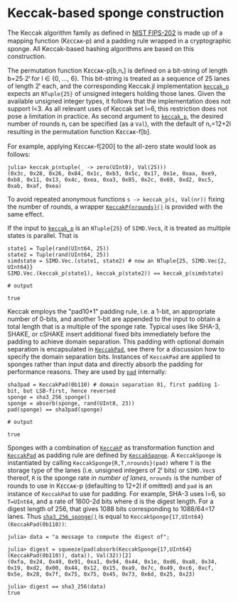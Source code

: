 # Keccak-based sponge construction

The Keccak algorithm family as defined in
[NIST FIPS-202](https://doi.org/10.6028/NIST.FIPS.202) is made up of a mapping function
(Kᴇᴄᴄᴀᴋ-p) and a padding rule wrapped in a cryptographic sponge.
All Keccak-based hashing algorithms are based on this construction.

The permutation function Kᴇᴄᴄᴀᴋ-p[b,nᵣ] is defined on a bit-string of length b=25⋅2ˡ for
l ∈ {0, …, 6}. This bit-string is treated as a sequence of 25 lanes of length 2ˡ each,
and the corresponding  Keccak.jl implementation [`keccak_p`](@ref) expects an `NTuple{25}`
of unsigned integers holding those lanes. Given the available unsigned integer types,
it follows that the implementation does not support l<3. As all relevant uses of Keccak
set l=6, this restriction does not pose a limitation in practice. As second argument to
[`keccak_p`](@ref), the desired number of rounds nᵣ can be specified (as a `Val`), with the
default of nᵣ=12+2l resulting in the permutation function Kᴇᴄᴄᴀᴋ-f[b].

For example, applying Kᴇᴄᴄᴀᴋ-f[200] to the all-zero state would look as follows:
```jldoctest; setup=:(using Keccak)
julia> keccak_p(ntuple(_ -> zero(UInt8), Val(25)))
(0x3c, 0x28, 0x26, 0x84, 0x1c, 0xb3, 0x5c, 0x17, 0x1e, 0xaa, 0xe9, 0xb8, 0x11, 0x13, 0x4c, 0xea, 0xa3, 0x85, 0x2c, 0x69, 0xd2, 0xc5, 0xab, 0xaf, 0xea)
```

To avoid repeated anonymous functions `s -> keccak_p(s, Val(nr))` fixing the number of
rounds, a wrapper [`KeccakP{nrounds}()`](@ref) is provided with the same effect.

If the input to [`keccak_p`](@ref) is an `NTuple{25}` of `SIMD.Vec`s, it is treated as
multiple states is parallel. That is
```jldoctest; setup=:(using Keccak; import SIMD)
state1 = Tuple(rand(UInt64, 25))
state2 = Tuple(rand(UInt64, 25))
simdstate = SIMD.Vec.(state1, state2) # now an NTuple{25, SIMD.Vec{2, UInt64}}
SIMD.Vec.(keccak_p(state1), keccak_p(state2)) == keccak_p(simdstate)

# output

true
```

Keccak employs the "pad10*1" padding rule, i.e. a 1-bit, an appropriate number of 0-bits,
and another 1-bit are appended to the input to obtain a total length that is a multiple of
the sponge rate.
Typical uses like SHA-3, SHAKE, or cSHAKE insert additional fixed bits immediately before
the padding to achieve domain separation.
This padding with optional domain separation is encapsulated in [`KeccakPad`](@ref), see
there for a discussion how to specify the domain separation bits.
Instances of `KeccakPad` are applied to sponges rather than input data and directly absorb
the padding for performance reasons.
They are used by [`pad`](@ref) internally:
```jldoctest; setup=:(using Keccak)
sha3pad = KeccakPad(0b110) # domain separation 01, first padding 1-bit, but LSB-first, hence reversed
sponge = sha3_256_sponge()
sponge = absorb(sponge, rand(UInt8, 23))
pad(sponge) == sha3pad(sponge)

# output

true
```

Sponges with a combination of [`KeccakP`](@ref) as transformation function and
[`KeccakPad`](@ref) as padding rule are defined by [`KeccakSponge`](@ref).
A `KeccakSponge` is instantiated by calling `KeccakSponge{R,T,nrounds}(pad)`
where `T` is the storage type of the lanes (i.e. unsigned integers of 2ˡ bits) or
`SIMD.Vec`s thereof, `R` is the sponge rate _in number of lanes_, `nrounds` is
the number of rounds to use in Kᴇᴄᴄᴀᴋ-p (defaulting to 12+2l if omitted) and `pad`
is an instance of `KeccakPad` to use for padding.
For example, SHA-3 uses l=6, so `T=UInt64`, and a rate of 1600-2d bits where d is
the digest length. For a digest length of 256, that gives 1088 bits corresponding to
1088/64=17 lanes.
Thus [`sha3_256_sponge()`](@ref) is equal to `KeccakSponge{17,UInt64}(KeccakPad(0b110))`:
```jldoctest; setup=:(using Keccak)
julia> data = "a message to compute the digest of";

julia> digest = squeeze(pad(absorb(KeccakSponge{17,UInt64}(KeccakPad(0b110)), data)), Val(32))[2]
(0xfa, 0x24, 0x49, 0x91, 0xa1, 0x94, 0x44, 0x1e, 0xd6, 0xa8, 0x34, 0x19, 0xd2, 0x00, 0x44, 0x12, 0x15, 0xa9, 0x7c, 0x49, 0xc6, 0xcf, 0x5e, 0x28, 0x7f, 0x75, 0x75, 0x45, 0x73, 0x6d, 0x25, 0x23)

julia> digest == sha3_256(data)
true
```
